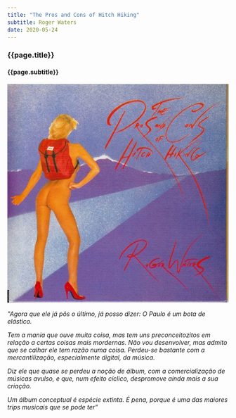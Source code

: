 ```yaml
---
title: "The Pros and Cons of Hitch Hiking"
subtitle: Roger Waters
date: 2020-05-24
---
```


### {{page.title}} ###
#### {{page.subtitle}} ####
![waters](assets/images/album-list/dsc_10.jpg)

*"Agora que ele já pôs o último, já posso dizer: O Paulo é um bota de elástico.*

*Tem a mania que ouve muita coisa, mas tem uns preconceitozitos em relação a certas coisas mais mordernas. Não vou desenvolver, mas admito que se calhar ele tem razão numa coisa. Perdeu-se bastante com a mercantilização, especialmente digital, da música.*

*Diz ele que quase se perdeu a noção de álbum, com a comercialização de músicas avulso, e que, num efeito cíclico, despromove ainda mais a sua criação.*

*Um álbum conceptual é espécie extinta. É pena, porque é uma das maiores trips musicais que se pode ter"*
